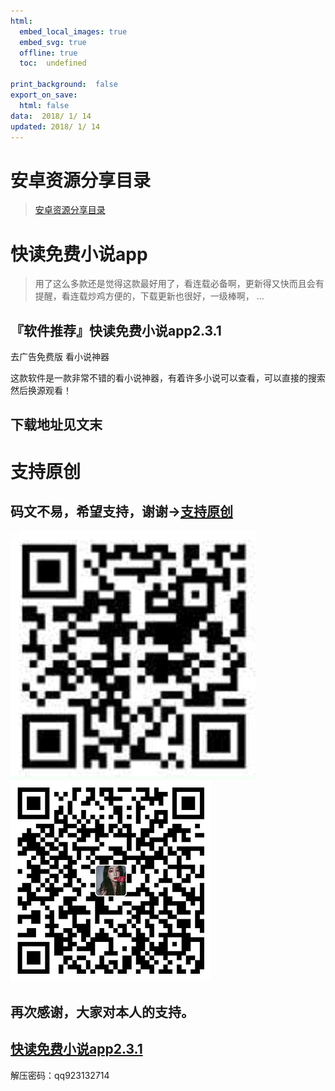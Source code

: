 ```yaml
---
html:
  embed_local_images: true
  embed_svg: true
  offline: true
  toc:  undefined

print_background:  false
export_on_save:
  html: false
data:  2018/ 1/ 14
updated: 2018/ 1/ 14
---
```


# 安卓资源分享目录

> [安卓资源分享目录](https://blog.csdn.net/qq923132714/article/details/83059823 "安卓资源分享目录")


# 快读免费小说app

> 用了这么多款还是觉得这款最好用了，看连载必备啊，更新得又快而且会有提醒，看连载炒鸡方便的，下载更新也很好，一级棒啊， ...


## 『软件推荐』快读免费小说app2.3.1

去广告免费版 看小说神器

这款软件是一款非常不错的看小说神器，有着许多小说可以查看，可以直接的搜索然后换源观看！

## 下载地址见文末

# 支持原创
## 码文不易，希望支持，谢谢->**[支持原创](http://blog.csdn.net/qq923132714/article/details/79399145)**
![微信支付](https://raw.githubusercontent.com/923132714/my_picture/master/blog/support/weixin.png)![微信支付](https://raw.githubusercontent.com/923132714/my_picture/master/blog/support/支付宝.png)
## 再次感谢，大家对本人的支持。



## [快读免费小说app2.3.1](http://u16848854.ctfile.net/fs/16848854-331027383 "快读免费小说app2.3.1")

解压密码：qq923132714
